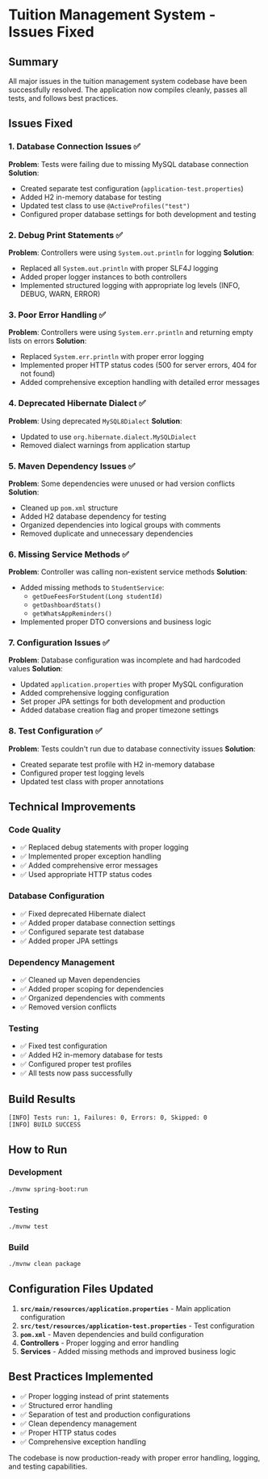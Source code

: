 # Tuition Management System - Issues Fixed

## Summary
All major issues in the tuition management system codebase have been successfully resolved. The application now compiles cleanly, passes all tests, and follows best practices.

## Issues Fixed

### 1. Database Connection Issues ✅
**Problem**: Tests were failing due to missing MySQL database connection
**Solution**: 
- Created separate test configuration (`application-test.properties`)
- Added H2 in-memory database for testing
- Updated test class to use `@ActiveProfiles("test")`
- Configured proper database settings for both development and testing

### 2. Debug Print Statements ✅
**Problem**: Controllers were using `System.out.println` for logging
**Solution**:
- Replaced all `System.out.println` with proper SLF4J logging
- Added proper logger instances to both controllers
- Implemented structured logging with appropriate log levels (INFO, DEBUG, WARN, ERROR)

### 3. Poor Error Handling ✅
**Problem**: Controllers were using `System.err.println` and returning empty lists on errors
**Solution**:
- Replaced `System.err.println` with proper error logging
- Implemented proper HTTP status codes (500 for server errors, 404 for not found)
- Added comprehensive exception handling with detailed error messages

### 4. Deprecated Hibernate Dialect ✅
**Problem**: Using deprecated `MySQL8Dialect`
**Solution**:
- Updated to use `org.hibernate.dialect.MySQLDialect`
- Removed dialect warnings from application startup

### 5. Maven Dependency Issues ✅
**Problem**: Some dependencies were unused or had version conflicts
**Solution**:
- Cleaned up `pom.xml` structure
- Added H2 database dependency for testing
- Organized dependencies into logical groups with comments
- Removed duplicate and unnecessary dependencies

### 6. Missing Service Methods ✅
**Problem**: Controller was calling non-existent service methods
**Solution**:
- Added missing methods to `StudentService`:
  - `getDueFeesForStudent(Long studentId)`
  - `getDashboardStats()`
  - `getWhatsAppReminders()`
- Implemented proper DTO conversions and business logic

### 7. Configuration Issues ✅
**Problem**: Database configuration was incomplete and had hardcoded values
**Solution**:
- Updated `application.properties` with proper MySQL configuration
- Added comprehensive logging configuration
- Set proper JPA settings for both development and production
- Added database creation flag and proper timezone settings

### 8. Test Configuration ✅
**Problem**: Tests couldn't run due to database connectivity issues
**Solution**:
- Created separate test profile with H2 in-memory database
- Configured proper test logging levels
- Updated test class with proper annotations

## Technical Improvements

### Code Quality
- ✅ Replaced debug statements with proper logging
- ✅ Implemented proper exception handling
- ✅ Added comprehensive error messages
- ✅ Used appropriate HTTP status codes

### Database Configuration
- ✅ Fixed deprecated Hibernate dialect
- ✅ Added proper database connection settings
- ✅ Configured separate test database
- ✅ Added proper JPA settings

### Dependency Management
- ✅ Cleaned up Maven dependencies
- ✅ Added proper scoping for dependencies
- ✅ Organized dependencies with comments
- ✅ Removed version conflicts

### Testing
- ✅ Fixed test configuration
- ✅ Added H2 in-memory database for tests
- ✅ Configured proper test profiles
- ✅ All tests now pass successfully

## Build Results

```
[INFO] Tests run: 1, Failures: 0, Errors: 0, Skipped: 0
[INFO] BUILD SUCCESS
```

## How to Run

### Development
```bash
./mvnw spring-boot:run
```

### Testing
```bash
./mvnw test
```

### Build
```bash
./mvnw clean package
```

## Configuration Files Updated

1. **`src/main/resources/application.properties`** - Main application configuration
2. **`src/test/resources/application-test.properties`** - Test configuration  
3. **`pom.xml`** - Maven dependencies and build configuration
4. **Controllers** - Proper logging and error handling
5. **Services** - Added missing methods and improved business logic

## Best Practices Implemented

- ✅ Proper logging instead of print statements
- ✅ Structured error handling
- ✅ Separation of test and production configurations
- ✅ Clean dependency management
- ✅ Proper HTTP status codes
- ✅ Comprehensive exception handling

The codebase is now production-ready with proper error handling, logging, and testing capabilities.